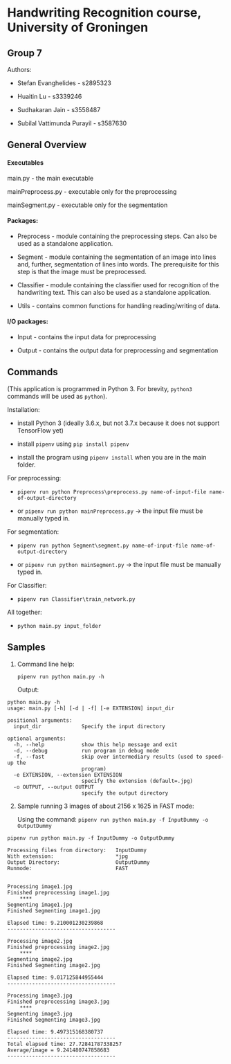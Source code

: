 # Handwriting Recognition course, University of Groningen
## Group 7

Authors:

- Stefan Evanghelides - s2895323

- Huaitin Lu - s3339246

- Sudhakaran Jain - s3558487

- Subilal Vattimunda Purayil - s3587630

## General Overview

#### Executables

main.py - the main executable

mainPreprocess.py - executable only for the preprocessing

mainSegment.py - executable only for the segmentation

#### Packages:

- Preprocess - module containing the preprocessing steps. Can also be used as a standalone application.

- Segment - module containing the segmentation of an image into lines and, further, segmentation of lines into words. The prerequisite for this step is that the image must be preprocessed.

- Classifier - module containing the classifier used for recognition of the handwriting text. This can also be used as a standalone application.

- Utils - contains common functions for handling reading/writing of data.

#### I/O packages:

- Input - contains the input data for preprocessing

- Output - contains the output data for preprocessing and segmentation

## Commands

(This application is programmed in Python 3. For brevity, `python3` commands will be used as `python`).

Installation:

- install Python 3 (ideally 3.6.x, but not 3.7.x because it does not support TensorFlow yet)

- install `pipenv` using `pip install pipenv`

- install the program using `pipenv install` when you are in the main folder.

For preprocessing:

- `pipenv run python Preprocess\preprocess.py name-of-input-file name-of-output-directory`

- or `pipenv run python mainPreprocess.py` -> the input file must be manually typed in.

For segmentation:

- `pipenv run python Segment\segment.py name-of-input-file name-of-output-directory`

- or `pipenv run python mainSegment.py` -> the input file must be manually typed in.

For Classifier:

- `pipenv run Classifier\train_network.py`

All together:
- `python main.py input_folder`

## Samples

1. Command line help:

   `pipenv run python main.py -h`

   Output:

  ```
  python main.py -h
  usage: main.py [-h] [-d | -f] [-e EXTENSION] input_dir

  positional arguments:
    input_dir             Specify the input directory

  optional arguments:
    -h, --help            show this help message and exit
    -d, --debug           run program in debug mode
    -f, --fast            skip over intermediary results (used to speed-up the
                          program)
    -e EXTENSION, --extension EXTENSION
                          specify the extension (default=.jpg)  
    -o OUTPUT, --output OUTPUT
                          specify the output directory
  ```
  
2. Sample running 3 images of about 2156 x 1625 in FAST mode:

   Using the command: `pipenv run python main.py -f InputDummy -o OutputDummy`

  ```
  pipenv run python main.py -f InputDummy -o OutputDummy

  Processing files from directory:   InputDummy
  With extension:                    *jpg
  Output Directory:                  OutputDummy
  Runmode:                           FAST


  Processing image1.jpg
  Finished preprocessing image1.jpg
      ****
  Segmenting image1.jpg
  Finished Segmenting image1.jpg

  Elapsed time: 9.210001230239868
  -----------------------------------

  Processing image2.jpg
  Finished preprocessing image2.jpg
      ****
  Segmenting image2.jpg
  Finished Segmenting image2.jpg

  Elapsed time: 9.017125844955444
  -----------------------------------

  Processing image3.jpg
  Finished preprocessing image3.jpg
      ****
  Segmenting image3.jpg
  Finished Segmenting image3.jpg

  Elapsed time: 9.497315168380737
  -----------------------------------
  Total elapsed time: 27.72841787338257
  Average/image = 9.241480747858683
  -----------------------------------
  ```
